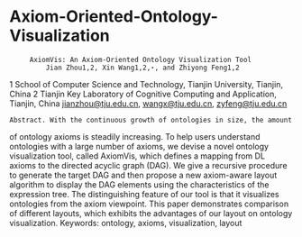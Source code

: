 Axiom-Oriented-Ontology-Visualization
=====================================
         AxiomVis: An Axiom-Oriented Ontology Visualization Tool
             Jian Zhou1,2, Xin Wang1,2,⋆, and Zhiyong Feng1,2
1 School of Computer Science and Technology, Tianjin University, Tianjin, China
2 Tianjin Key Laboratory of Cognitive Computing and Application, Tianjin, China
jianzhou@tju.edu.cn, wangx@tju.edu.cn, zyfeng@tju.edu.cn


    Abstract. With the continuous growth of ontologies in size, the amount
of ontology axioms is steadily increasing. To help users understand ontologies
with a large number of axioms, we devise a novel ontology visualization
tool, called AxiomVis, which defines a mapping from DL axioms
to the directed acyclic graph (DAG). We give a recursive procedure to
generate the target DAG and then propose a new axiom-aware layout
algorithm to display the DAG elements using the characteristics of the
expression tree. The distinguishing feature of our tool is that it visualizes
ontologies from the axiom viewpoint. This paper demonstrates comparison
of different layouts, which exhibits the advantages of our layout on
ontology visualization.
    Keywords: ontology, axioms, visualization, layout
